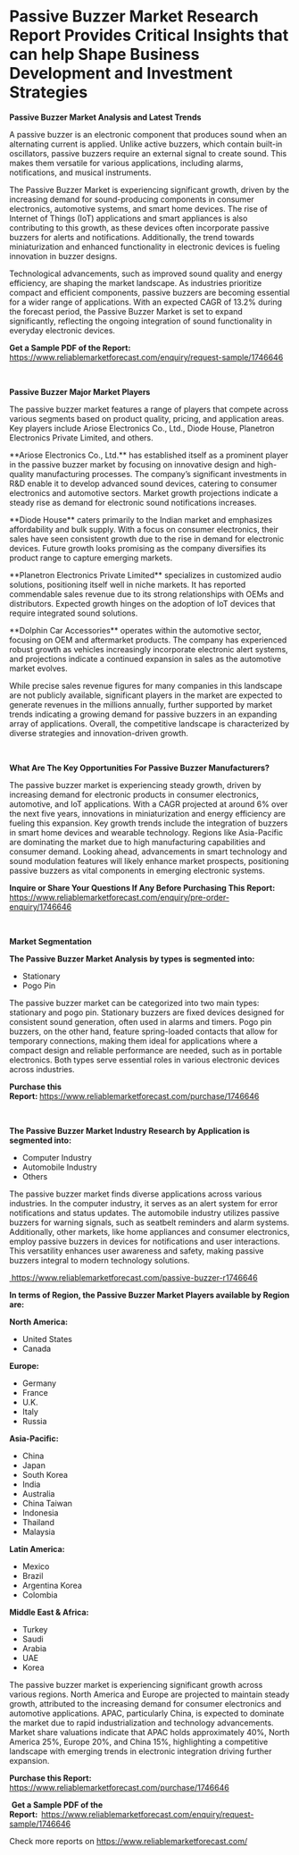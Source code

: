 <p><h1>Passive Buzzer Market Research Report Provides Critical Insights that can help Shape Business Development and Investment Strategies</h1></p><p><strong>Passive Buzzer Market Analysis and Latest Trends</strong></p>
<p><p>A passive buzzer is an electronic component that produces sound when an alternating current is applied. Unlike active buzzers, which contain built-in oscillators, passive buzzers require an external signal to create sound. This makes them versatile for various applications, including alarms, notifications, and musical instruments.</p><p>The Passive Buzzer Market is experiencing significant growth, driven by the increasing demand for sound-producing components in consumer electronics, automotive systems, and smart home devices. The rise of Internet of Things (IoT) applications and smart appliances is also contributing to this growth, as these devices often incorporate passive buzzers for alerts and notifications. Additionally, the trend towards miniaturization and enhanced functionality in electronic devices is fueling innovation in buzzer designs.</p><p>Technological advancements, such as improved sound quality and energy efficiency, are shaping the market landscape. As industries prioritize compact and efficient components, passive buzzers are becoming essential for a wider range of applications. With an expected CAGR of 13.2% during the forecast period, the Passive Buzzer Market is set to expand significantly, reflecting the ongoing integration of sound functionality in everyday electronic devices.</p></p>
<p><strong>Get a Sample PDF of the Report:&nbsp;</strong> <a href="https://www.reliablemarketforecast.com/enquiry/request-sample/1746646?utm_campaign=2111&utm_medium=2&utm_source=Github&utm_content=ia&utm_term=10022025&utm_id=passive-buzzer">https://www.reliablemarketforecast.com/enquiry/request-sample/1746646</a></p>
<p>&nbsp;</p>
<p><strong>Passive Buzzer Major Market Players</strong></p>
<p><p>The passive buzzer market features a range of players that compete across various segments based on product quality, pricing, and application areas. Key players include Ariose Electronics Co., Ltd., Diode House, Planetron Electronics Private Limited, and others.</p><p>**Ariose Electronics Co., Ltd.** has established itself as a prominent player in the passive buzzer market by focusing on innovative design and high-quality manufacturing processes. The company’s significant investments in R&D enable it to develop advanced sound devices, catering to consumer electronics and automotive sectors. Market growth projections indicate a steady rise as demand for electronic sound notifications increases.</p><p>**Diode House** caters primarily to the Indian market and emphasizes affordability and bulk supply. With a focus on consumer electronics, their sales have seen consistent growth due to the rise in demand for electronic devices. Future growth looks promising as the company diversifies its product range to capture emerging markets.</p><p>**Planetron Electronics Private Limited** specializes in customized audio solutions, positioning itself well in niche markets. It has reported commendable sales revenue due to its strong relationships with OEMs and distributors. Expected growth hinges on the adoption of IoT devices that require integrated sound solutions.</p><p>**Dolphin Car Accessories** operates within the automotive sector, focusing on OEM and aftermarket products. The company has experienced robust growth as vehicles increasingly incorporate electronic alert systems, and projections indicate a continued expansion in sales as the automotive market evolves.</p><p>While precise sales revenue figures for many companies in this landscape are not publicly available, significant players in the market are expected to generate revenues in the millions annually, further supported by market trends indicating a growing demand for passive buzzers in an expanding array of applications. Overall, the competitive landscape is characterized by diverse strategies and innovation-driven growth.</p></p>
<p>&nbsp;</p>
<p><strong>What Are The Key Opportunities For Passive Buzzer Manufacturers?</strong></p>
<p><p>The passive buzzer market is experiencing steady growth, driven by increasing demand for electronic products in consumer electronics, automotive, and IoT applications. With a CAGR projected at around 6% over the next five years, innovations in miniaturization and energy efficiency are fueling this expansion. Key growth trends include the integration of buzzers in smart home devices and wearable technology. Regions like Asia-Pacific are dominating the market due to high manufacturing capabilities and consumer demand. Looking ahead, advancements in smart technology and sound modulation features will likely enhance market prospects, positioning passive buzzers as vital components in emerging electronic systems.</p></p>
<p><strong>Inquire or Share Your Questions If Any Before Purchasing This Report:</strong> <a href="https://www.reliablemarketforecast.com/enquiry/pre-order-enquiry/1746646?utm_campaign=2111&utm_medium=2&utm_source=Github&utm_content=ia&utm_term=10022025&utm_id=passive-buzzer">https://www.reliablemarketforecast.com/enquiry/pre-order-enquiry/1746646</a></p>
<p>&nbsp;</p>
<p><strong>Market Segmentation</strong></p>
<p><strong>The Passive Buzzer Market Analysis by types is segmented into:</strong></p>
<p><ul><li>Stationary</li><li>Pogo Pin</li></ul></p>
<p><p>The passive buzzer market can be categorized into two main types: stationary and pogo pin. Stationary buzzers are fixed devices designed for consistent sound generation, often used in alarms and timers. Pogo pin buzzers, on the other hand, feature spring-loaded contacts that allow for temporary connections, making them ideal for applications where a compact design and reliable performance are needed, such as in portable electronics. Both types serve essential roles in various electronic devices across industries.</p></p>
<p><strong>Purchase this Report:&nbsp;</strong><a href="https://www.reliablemarketforecast.com/purchase/1746646?utm_campaign=2111&utm_medium=2&utm_source=Github&utm_content=ia&utm_term=10022025&utm_id=passive-buzzer">https://www.reliablemarketforecast.com/purchase/1746646</a></p>
<p>&nbsp;</p>
<p><strong>The Passive Buzzer Market Industry Research by Application is segmented into:</strong></p>
<p><ul><li>Computer Industry</li><li>Automobile Industry</li><li>Others</li></ul></p>
<p><p>The passive buzzer market finds diverse applications across various industries. In the computer industry, it serves as an alert system for error notifications and status updates. The automobile industry utilizes passive buzzers for warning signals, such as seatbelt reminders and alarm systems. Additionally, other markets, like home appliances and consumer electronics, employ passive buzzers in devices for notifications and user interactions. This versatility enhances user awareness and safety, making passive buzzers integral to modern technology solutions.</p></p>
<p><a href="https://www.reliablemarketforecast.com/passive-buzzer-r1746646?utm_campaign=2111&utm_medium=2&utm_source=Github&utm_content=ia&utm_term=10022025&utm_id=passive-buzzer">&nbsp;https://www.reliablemarketforecast.com/passive-buzzer-r1746646</a></p>
<p><strong>In terms of Region, the Passive Buzzer Market Players available by Region are:</strong></p>
<p>
    <p> <strong> North America: </strong>
        <ul>
            <li>United States</li>
            <li>Canada</li>
        </ul>
        </p> 
    <p> <strong> Europe: </strong>
        <ul>
            <li>Germany</li>
            <li>France</li>
            <li>U.K.</li>
            <li>Italy</li>
            <li>Russia</li>
        </ul>
        </p> 
    <p> <strong> Asia-Pacific: </strong>
        <ul>
            <li>China</li>
            <li>Japan</li>
            <li>South Korea</li>
            <li>India</li>
            <li>Australia</li>
            <li>China Taiwan</li>
            <li>Indonesia</li>
            <li>Thailand</li>
            <li>Malaysia</li>
        </ul>
        </p> 
    <p> <strong> Latin America: </strong>
        <ul>
            <li>Mexico</li>
            <li>Brazil</li>
            <li>Argentina Korea</li>
            <li>Colombia</li>
        </ul>
        </p> 
    <p> <strong> Middle East & Africa: </strong>
        <ul>
            <li>Turkey</li>
            <li>Saudi</li>
            <li>Arabia</li>
            <li>UAE</li>
            <li>Korea</li>
        </ul>
    </p>
    </p>
<p><p>The passive buzzer market is experiencing significant growth across various regions. North America and Europe are projected to maintain steady growth, attributed to the increasing demand for consumer electronics and automotive applications. APAC, particularly China, is expected to dominate the market due to rapid industrialization and technology advancements. Market share valuations indicate that APAC holds approximately 40%, North America 25%, Europe 20%, and China 15%, highlighting a competitive landscape with emerging trends in electronic integration driving further expansion.</p></p>
<p><strong>Purchase this Report: </strong><a href="https://www.reliablemarketforecast.com/purchase/1746646?utm_campaign=2111&utm_medium=2&utm_source=Github&utm_content=ia&utm_term=10022025&utm_id=passive-buzzer">https://www.reliablemarketforecast.com/purchase/1746646</a></p>
<p>&nbsp;<strong>Get a Sample PDF of the Report:&nbsp;&nbsp;</strong><a href="https://www.reliablemarketforecast.com/enquiry/request-sample/1746646?utm_campaign=2111&utm_medium=2&utm_source=Github&utm_content=ia&utm_term=10022025&utm_id=passive-buzzer">https://www.reliablemarketforecast.com/enquiry/request-sample/1746646</a></p>
<p><strong></strong></p>
<p>Check more reports on <a href="https://www.reliablemarketforecast.com/?utm_campaign=2111&utm_medium=2&utm_source=Github&utm_content=ia&utm_term=10022025&utm_id=passive-buzzer">https://www.reliablemarketforecast.com/</a></p>